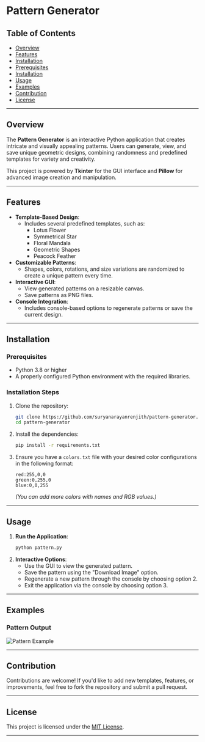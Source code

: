 # Pattern Generator

## Table of Contents
- [Overview](#overview)
- [Features](#features)
- [Installation](#installation)
- [Prerequisites](#prerequisites)
- [Installation](#installation)
- [Usage](#usage)
- [Examples](#examples)
- [Contribution](#contribution)
- [License](#license)

---

## Overview
The **Pattern Generator** is an interactive Python application that creates intricate and visually appealing patterns. Users can generate, view, and save unique geometric designs, combining randomness and predefined templates for variety and creativity.

This project is powered by **Tkinter** for the GUI interface and **Pillow** for advanced image creation and manipulation.

---

## Features
- **Template-Based Design**:
  - Includes several predefined templates, such as:
    - Lotus Flower
    - Symmetrical Star
    - Floral Mandala
    - Geometric Shapes
    - Peacock Feather
- **Customizable Patterns**:
  - Shapes, colors, rotations, and size variations are randomized to create a unique pattern every time.
- **Interactive GUI**:
  - View generated patterns on a resizable canvas.
  - Save patterns as PNG files.
- **Console Integration**:
  - Includes console-based options to regenerate patterns or save the current design.

---

## Installation

### Prerequisites
- Python 3.8 or higher
- A properly configured Python environment with the required libraries.

### Installation Steps
1. Clone the repository:
   ```bash
   git clone https://github.com/suryanarayanrenjith/pattern-generator.git
   cd pattern-generator
   ```
2. Install the dependencies:
   ```bash
   pip install -r requirements.txt
   ```
3. Ensure you have a `colors.txt` file with your desired color configurations in the following format:
   ```
   red:255,0,0
   green:0,255,0
   blue:0,0,255
   ```
   *(You can add more colors with names and RGB values.)*

---

## Usage

1. **Run the Application**:
   ```bash
   python pattern.py
   ```
2. **Interactive Options**:
   - Use the GUI to view the generated pattern.
   - Save the pattern using the "Download Image" option.
   - Regenerate a new pattern through the console by choosing option 2.
   - Exit the application via the console by choosing option 3.

---

## Examples
### Pattern Output
![Pattern Example](example_pattern.png)

---

## Contribution
Contributions are welcome! If you'd like to add new templates, features, or improvements, feel free to fork the repository and submit a pull request.

---

## License
This project is licensed under the [MIT License](LICENSE).

---
